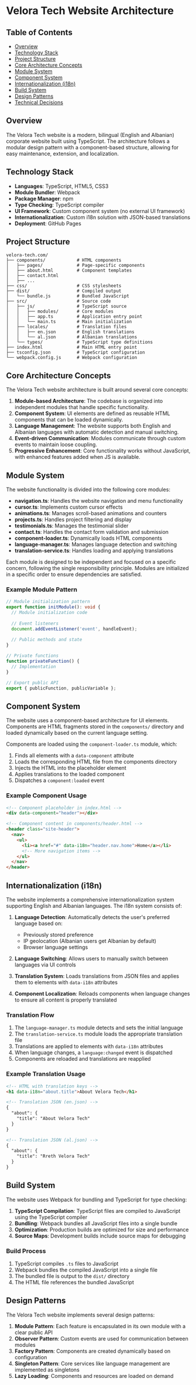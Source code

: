 # Velora Tech Website Architecture

## Table of Contents
- [Overview](#overview)
- [Technology Stack](#technology-stack)
- [Project Structure](#project-structure)
- [Core Architecture Concepts](#core-architecture-concepts)
- [Module System](#module-system)
- [Component System](#component-system)
- [Internationalization (i18n)](#internationalization-i18n)
- [Build System](#build-system)
- [Design Patterns](#design-patterns)
- [Technical Decisions](#technical-decisions)

## Overview

The Velora Tech website is a modern, bilingual (English and Albanian) corporate website built using TypeScript. The architecture follows a modular design pattern with a component-based structure, allowing for easy maintenance, extension, and localization.

## Technology Stack

- **Languages**: TypeScript, HTML5, CSS3
- **Module Bundler**: Webpack
- **Package Manager**: npm
- **Type Checking**: TypeScript compiler
- **UI Framework**: Custom component system (no external UI framework)
- **Internationalization**: Custom i18n solution with JSON-based translations
- **Deployment**: GitHub Pages

## Project Structure

```
velora-tech.com/
├── components/            # HTML components
│   ├── pages/             # Page-specific components
│   ├── about.html         # Component templates
│   ├── contact.html
│   ├── ...
├── css/                   # CSS stylesheets
├── dist/                  # Compiled output
│   └── bundle.js          # Bundled JavaScript
├── src/                   # Source code
│   ├── js/                # TypeScript source
│   │   ├── modules/       # Core modules
│   │   ├── app.ts         # Application entry point
│   │   └── main.ts        # Main initialization
│   ├── locales/           # Translation files
│   │   ├── en.json        # English translations
│   │   └── al.json        # Albanian translations
│   └── types/             # TypeScript type definitions
├── index.html             # Main HTML entry point
├── tsconfig.json          # TypeScript configuration
└── webpack.config.js      # Webpack configuration
```

## Core Architecture Concepts

The Velora Tech website architecture is built around several core concepts:

1. **Module-based Architecture**: The codebase is organized into independent modules that handle specific functionality.
2. **Component System**: UI elements are defined as reusable HTML components that can be loaded dynamically.
3. **Language Management**: The website supports both English and Albanian languages with automatic detection and manual switching.
4. **Event-driven Communication**: Modules communicate through custom events to maintain loose coupling.
5. **Progressive Enhancement**: Core functionality works without JavaScript, with enhanced features added when JS is available.

## Module System

The website functionality is divided into the following core modules:

- **navigation.ts**: Handles the website navigation and menu functionality
- **cursor.ts**: Implements custom cursor effects
- **animations.ts**: Manages scroll-based animations and counters
- **projects.ts**: Handles project filtering and display
- **testimonials.ts**: Manages the testimonial slider
- **contact.ts**: Handles the contact form validation and submission
- **component-loader.ts**: Dynamically loads HTML components
- **language-manager.ts**: Manages language detection and switching
- **translation-service.ts**: Handles loading and applying translations

Each module is designed to be independent and focused on a specific concern, following the single responsibility principle. Modules are initialized in a specific order to ensure dependencies are satisfied.

### Example Module Pattern

```typescript
// Module initialization pattern
export function initModule(): void {
  // Module initialization code
  
  // Event listeners
  document.addEventListener('event', handleEvent);
  
  // Public methods and state
}

// Private functions
function privateFunction() {
  // Implementation
}

// Export public API
export { publicFunction, publicVariable };
```

## Component System

The website uses a component-based architecture for UI elements. Components are HTML fragments stored in the `components/` directory and loaded dynamically based on the current language setting.

Components are loaded using the `component-loader.ts` module, which:

1. Finds all elements with a `data-component` attribute
2. Loads the corresponding HTML file from the components directory
3. Injects the HTML into the placeholder element
4. Applies translations to the loaded component
5. Dispatches a `component:loaded` event

### Example Component Usage

```html
<!-- Component placeholder in index.html -->
<div data-component="header"></div>

<!-- Component content in components/header.html -->
<header class="site-header">
  <nav>
    <ul>
      <li><a href="#" data-i18n="header.nav.home">Home</a></li>
      <!-- More navigation items -->
    </ul>
  </nav>
</header>
```

## Internationalization (i18n)

The website implements a comprehensive internationalization system supporting English and Albanian languages. The i18n system consists of:

1. **Language Detection**: Automatically detects the user's preferred language based on:
   - Previously stored preference
   - IP geolocation (Albanian users get Albanian by default)
   - Browser language settings
   
2. **Language Switching**: Allows users to manually switch between languages via UI controls

3. **Translation System**: Loads translations from JSON files and applies them to elements with `data-i18n` attributes

4. **Component Localization**: Reloads components when language changes to ensure all content is properly translated

### Translation Flow

1. The `language-manager.ts` module detects and sets the initial language
2. The `translation-service.ts` module loads the appropriate translation file
3. Translations are applied to elements with `data-i18n` attributes
4. When language changes, a `language:changed` event is dispatched
5. Components are reloaded and translations are reapplied

### Example Translation Usage

```html
<!-- HTML with translation keys -->
<h1 data-i18n="about.title">About Velora Tech</h1>

<!-- Translation JSON (en.json) -->
{
  "about": {
    "title": "About Velora Tech"
  }
}

<!-- Translation JSON (al.json) -->
{
  "about": {
    "title": "Rreth Velora Tech"
  }
}
```

## Build System

The website uses Webpack for bundling and TypeScript for type checking:

1. **TypeScript Compilation**: TypeScript files are compiled to JavaScript using the TypeScript compiler
2. **Bundling**: Webpack bundles all JavaScript files into a single bundle
3. **Optimization**: Production builds are optimized for size and performance
4. **Source Maps**: Development builds include source maps for debugging

### Build Process

1. TypeScript compiles `.ts` files to JavaScript
2. Webpack bundles the compiled JavaScript into a single file
3. The bundled file is output to the `dist/` directory
4. The HTML file references the bundled JavaScript

## Design Patterns

The Velora Tech website implements several design patterns:

1. **Module Pattern**: Each feature is encapsulated in its own module with a clear public API
2. **Observer Pattern**: Custom events are used for communication between modules
3. **Factory Pattern**: Components are created dynamically based on configuration
4. **Singleton Pattern**: Core services like language management are implemented as singletons
5. **Lazy Loading**: Components and resources are loaded on demand

